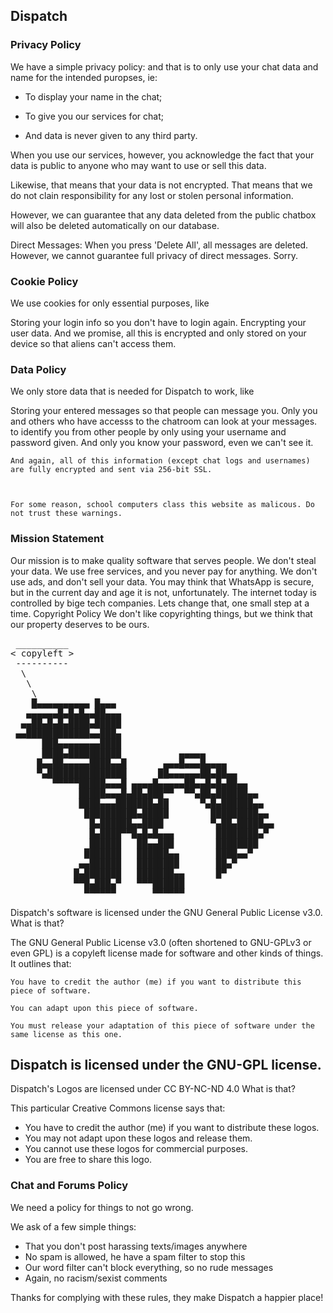 ## Dispatch

### Privacy Policy
We have a simple privacy policy: and that is to only use your chat data and name for the intended puropses, ie:

- To display your name in the chat;

- To give you our services for chat;

- And data is never given to any third party.

When you use our services, however, you acknowledge the fact that your data is public to anyone who may want to use or sell this data.

Likewise, that means that your data is not encrypted. That means that we do not clain responsibility for any lost or stolen personal information.

However, we can guarantee that any data deleted from the public chatbox will also be deleted automatically on our database.

Direct Messages: When you press 'Delete All', all messages are deleted.
However, we cannot guarantee full privacy of direct messages. Sorry.
### Cookie Policy
We use cookies for only essential purposes, like

Storing your login info so you don't have to login again.
Encrypting your user data.
And we promise, all this is encrypted and only stored on your device so that aliens can't access them.

### Data Policy
We only store data that is needed for Dispatch to work, like

Storing your entered messages so that people can message you.
Only you and others who have accesss to the chatroom can look at your messages.
to identify you from other people by only using your username and password given.
And only you know your password, even we can't see it.

    And again, all of this information (except chat logs and usernames) are fully encrypted and sent via 256-bit SSL.



    For some reason, school computers class this website as malicous. Do not trust these warnings. 

### Mission Statement
Our mission is to make quality software that serves people. We don't steal your data. We use free services, and you never pay for anything. We don't use ads, and don't sell your data. You may think that WhatsApp is secure, but in the current day and age it is not, unfortunately. The internet today is controlled by bige tech companies. Lets change that, one small step at a time.
Copyright Policy
We don't like copyrighting things, but we think that our property deserves to be ours.
<pre>
 __________ 
< copyleft >
 ---------- 
  \                                               
   \                                              
    \                                             
    █▄▄▄▄▄▄▄▄▄▄ █▄▄▄                              
   ▄▄▄▄▄▄█▄█▄█▄▄██▄▄▄                             
  ▄▄██▄█▄█▄████▄█████                             
 ▄▄████████████▄▄███▄                             
      ███▄▄▄▄▄▄▄▄████                             
      ████▄██████████           ▄▄▄▄▄             
     █▄▄██▄▄▄▄▄████▄▄█       ▄▄▄█▄▄▄█▄▄▄▄         
     ▀▄███████████████      ██▄▄▄▄▄▄██▄██▄▄       
        ▀▀▀▀▀█████▄▄▄█ ▄▄▄▄█▄▄▄▄▄██▄▄█▄█▄██▄▄     
             █████▄▄▄█▄██▄███▀▀  ▀▀▄██▄██████▄▄   
             ████▄▄▄███████▄██      ▀▄█▄██████▄▄  
              ██████████▄█████        █████████▄▄ 
               █▄██████▄▄████         ▀▄██▄█████▄▄
               █▄████▀▀█▄█▄█▄▄▄        ████████▄▀ 
               ██████   ██▄▄███        ████████   
              ███████   ██████▄▄       ████▄▄▀    
             ▄▄██████   ████████       ██▄▀       
            █▄███████   ███████▄▄      █▀         
            ▀▀█▄███▄▀   ▀▀▀██████                 
              ▀▀▀▀▀▀       ▀▀▀▀▀▀           
</pre>
Dispatch's software is licensed under the GNU General Public License v3.0.
What is that?

The GNU General Public License v3.0 (often shortened to GNU-GPLv3 or even GPL) is a copyleft license made for software and other kinds of things. It outlines that:

    You have to credit the author (me) if you want to distribute this piece of software.

    You can adapt upon this piece of software.

    You must release your adaptation of this piece of software under the same license as this one.

## Dispatch is licensed under the GNU-GPL license.

Dispatch's Logos are licensed under CC BY-NC-ND 4.0
What is that?

This particular Creative Commons license says that:
- You have to credit the author (me) if you want to distribute these logos.
- You may not adapt upon these logos and release them.
- You cannot use these logos for commercial purposes.
- You are free to share this logo.

### Chat and Forums Policy
We need a policy for things to not go wrong.

We ask of a few simple things:

- That you don't post harassing texts/images anywhere
- No spam is allowed, he have a spam filter to stop this
- Our word filter can't block everything, so no rude messages
- Again, no racism/sexist comments

Thanks for complying with these rules, they make Dispatch a happier place!

